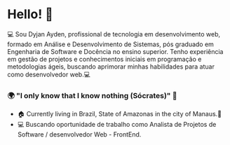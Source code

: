 # Hello! 👋

💻 Sou Dyjan Ayden, profissional de tecnologia em desenvolvimento web, formado em Análise e Desenvolvimento de Sistemas, pós graduado em Engenharia de Software e Docência no ensino superior. Tenho experiência em gestão de projetos e conhecimentos iniciais em programação e metodologias ágeis, buscando aprimorar minhas habilidades para atuar como desenvolvedor web.💻

### 🌍 "I only know that I know nothing (Sócrates)" 🧠

- 🏠 Currently living in Brazil, State of Amazonas in the city of Manaus.👊
- 💻 Buscando oportunidade de trabalho como Analista de Projetos de Software / desenvolvedor Web - FrontEnd.
